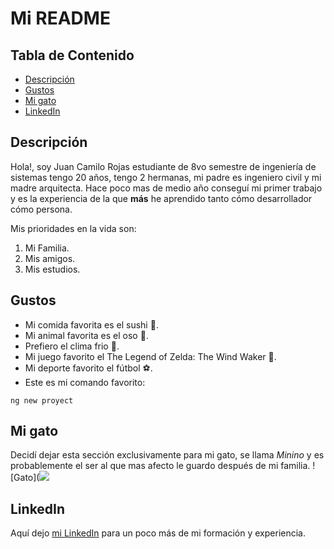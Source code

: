 ﻿# Mi README

## Tabla de Contenido

- [Descripción](#descripción)
- [Gustos](#gustos)
- [Mi gato](#mi-gato)
- [LinkedIn](#linkedin)

## Descripción

Hola!, soy Juan Camilo Rojas estudiante de 8vo semestre de ingeniería de sistemas tengo 20 años, tengo 2 hermanas, mi padre es ingeniero civil y mi madre arquitecta. Hace poco mas de medio año conseguí mi primer trabajo y es la experiencia de la que **más** he aprendido tanto cómo desarrollador cómo persona.

Mis prioridades en la vida son:
1. Mi Familia.
2. Mis amigos.
3. Mis estudios.


## Gustos
- Mi comida favorita es el sushi :sushi:.
- Mi animal favorita es el oso :bear:.
- Prefiero el clima frio :icecream:.
- Mi juego favorito el The Legend of Zelda: The Wind Waker :dash:.
- Mi deporte favorito el fútbol :soccer:.
- Este es mi comando favorito:
~~~
ng new proyect
~~~

## Mi gato
Decidí dejar esta sección exclusivamente para mi gato, se llama _Minino_ y es probablemente el ser al que mas afecto le guardo después de mi familia.
![Gato](![](https://cdn.discordapp.com/attachments/691077311965167718/933930009255632988/WhatsApp_Image_2022-01-20_at_10.43.48_PM.jpeg)

## LinkedIn
Aquí dejo [mi LinkedIn](https://www.linkedin.com/in/juan-rojas-6042a4206/) para un poco más de mi formación y experiencia.
